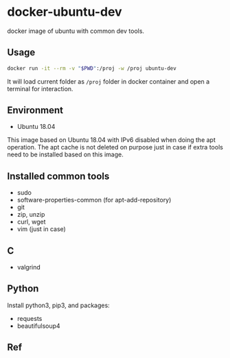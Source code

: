# docker-ubuntu-dev

docker image of ubuntu with common dev tools.

## Usage

```sh
docker run -it --rm -v "$PWD":/proj -w /proj ubuntu-dev
```
It will load current folder as `/proj` folder in docker container and open a terminal for interaction.

## Environment

- Ubuntu 18.04

This image based on Ubuntu 18.04 with IPv6 disabled when doing the apt operation. The apt cache is not deleted on purpose just in case if extra tools need to be installed based on this image.


## Installed common tools

- sudo
- software-properties-common (for apt-add-repository)
- git
- zip, unzip
- curl, wget
- vim (just in case)

## C

- valgrind


## Python

Install python3, pip3, and packages:

- requests
- beautifulsoup4


## Ref
